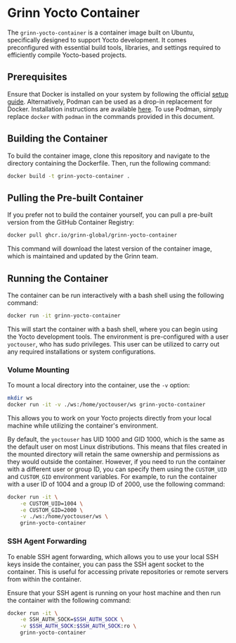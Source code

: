 # Grinn Yocto Container

The `grinn-yocto-container` is a container image built on Ubuntu, specifically designed to support Yocto development. It comes preconfigured with essential build tools, libraries, and settings required to efficiently compile Yocto-based projects.

## Prerequisites

Ensure that Docker is installed on your system by following the official [setup guide](https://docs.docker.com/get-docker/). Alternatively, Podman can be used as a drop-in replacement for Docker. Installation instructions are available [here](https://podman.io/getting-started/installation). To use Podman, simply replace `docker` with `podman` in the commands provided in this document.

## Building the Container

To build the container image, clone this repository and navigate to the directory containing the Dockerfile. Then, run the following command:

```bash
docker build -t grinn-yocto-container .
```

## Pulling the Pre-built Container

If you prefer not to build the container yourself, you can pull a pre-built version from the GitHub Container Registry:

```bash
docker pull ghcr.io/grinn-global/grinn-yocto-container
```

This command will download the latest version of the container image, which is maintained and updated by the Grinn team.

## Running the Container

The container can be run interactively with a bash shell using the following command:

```bash
docker run -it grinn-yocto-container
```

This will start the container with a bash shell, where you can begin using the Yocto development tools. The environment is pre-configured with a user `yoctouser`, who has sudo privileges. This user can be utilized to carry out any required installations or system configurations.

### Volume Mounting

To mount a local directory into the container, use the `-v` option:

```bash
mkdir ws
docker run -it -v ./ws:/home/yoctouser/ws grinn-yocto-container
```

This allows you to work on your Yocto projects directly from your local machine while utilizing the container's environment.

By default, the `yoctouser` has UID 1000 and GID 1000, which is the same as the default user on most Linux distributions. This means that files created in the mounted directory will retain the same ownership and permissions as they would outside the container. However, if you need to run the container with a different user or group ID, you can specify them using the `CUSTOM_UID` and `CUSTOM_GID` environment variables. For example, to run the container with a user ID of 1004 and a group ID of 2000, use the following command:

```bash
docker run -it \
    -e CUSTOM_UID=1004 \
    -e CUSTOM_GID=2000 \
    -v ./ws:/home/yoctouser/ws \
    grinn-yocto-container
```

### SSH Agent Forwarding

To enable SSH agent forwarding, which allows you to use your local SSH keys inside the container, you can pass the SSH agent socket to the container. This is useful for accessing private repositories or remote servers from within the container.

Ensure that your SSH agent is running on your host machine and then run the container with the following command:

```bash
docker run -it \
    -e SSH_AUTH_SOCK=$SSH_AUTH_SOCK \
    -v $SSH_AUTH_SOCK:$SSH_AUTH_SOCK:ro \
    grinn-yocto-container
```
